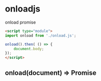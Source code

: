 # onloadjs
onload promise


```html
<script type="module">
import onload from './onload.js';

onload().then( () => {
	document.body;
});
</script>
```

## onload(document) => Promise

